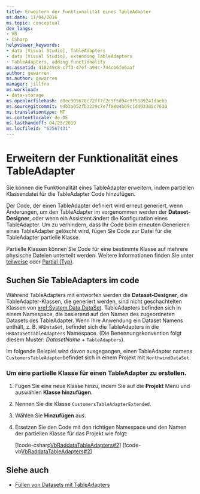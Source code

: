 ```yaml
---
title: Erweitern der Funktionalität eines TableAdapter
ms.date: 11/04/2016
ms.topic: conceptual
dev_langs:
- VB
- CSharp
helpviewer_keywords:
- data [Visual Studio], TableAdapters
- data [Visual Studio], extending TableAdapters
- TableAdapters, adding functionality
ms.assetid: 418249c8-c7f3-47ef-a94c-744cb6fe6aaf
author: gewarren
ms.author: gewarren
manager: jillfra
ms.workload:
- data-storage
ms.openlocfilehash: d0ec905670c72ff7c2c5f5d94c9f5189241daebb
ms.sourcegitcommit: 94b3a052fb1229c7e7f8804b09c1d403385c7630
ms.translationtype: MT
ms.contentlocale: de-DE
ms.lasthandoff: 04/23/2019
ms.locfileid: "62567431"
---
```

# <a name="extend-the-functionality-of-a-tableadapter"></a>Erweitern der Funktionalität eines TableAdapter

Sie können die Funktionalität eines TableAdapter erweitern, indem partiellen Klassendatei für die TableAdapter Code hinzufügen.

Der Code, der einen TableAdapter definiert wird erneut generiert, wenn Änderungen, um den TableAdapter im vorgenommen werden der **Dataset-Designer**, oder wenn ein Assistent ändert die Konfiguration eines TableAdapter. Um zu verhindern, dass Ihr Code beim erneuten Generieren eines TableAdapter gelöscht wird, fügen Sie Code zur Datei für die TableAdapter partielle Klasse.

Partielle Klassen können Sie Code für eine bestimmte Klasse auf mehrere physische Dateien unterteilt werden. Weitere Informationen finden Sie unter [teilweise](/dotnet/visual-basic/language-reference/modifiers/partial) oder [Partial (Typ)](/dotnet/csharp/language-reference/keywords/partial-type).

## <a name="locate-tableadapters-in-code"></a>Suchen Sie TableAdapters im code

Während TableAdapters mit entworfen werden die **Dataset-Designer**, die TableAdapter-Klassen, die generiert werden, sind nicht geschachtelten Klassen von <xref:System.Data.DataSet>. TableAdapters befinden sich in einem Namespace, die basierend auf den Namen des zugeordneten Datasets des TableAdapter. Wenn Ihre Anwendung ein Dataset Namens enthält, z. B. `HRDataSet`, befindet sich die TableAdapters in die `HRDataSetTableAdapters` Namespace. (Die Benennungskonvention folgt diesem Muster: *DatasetName* + `TableAdapters`).

Im folgende Beispiel wird davon ausgegangen, einen TableAdapter namens `CustomersTableAdapter`befindet sich in einem Projekt mit `NorthwindDataSet`.

### <a name="to-create-a-partial-class-for-a-tableadapter"></a>Um eine partielle Klasse für einen TableAdapter zu erstellen.

1. Fügen Sie eine neue Klasse hinzu, indem Sie auf die **Projekt** Menü und auswählen **Klasse hinzufügen**.

2. Nennen Sie die Klasse `CustomersTableAdapterExtended`.

3. Wählen Sie **Hinzufügen** aus.

4. Ersetzen Sie den Code mit den richtigen Namespace und den Namen der partiellen Klasse für das Projekt wie folgt:

     [!code-csharp[VbRaddataTableAdapters#2](../data-tools/codesnippet/CSharp/extend-the-functionality-of-a-tableadapter_1.cs)]
     [!code-vb[VbRaddataTableAdapters#2](../data-tools/codesnippet/VisualBasic/extend-the-functionality-of-a-tableadapter_1.vb)]

## <a name="see-also"></a>Siehe auch

- [Füllen von Datasets mit TableAdapters](../data-tools/fill-datasets-by-using-tableadapters.md)